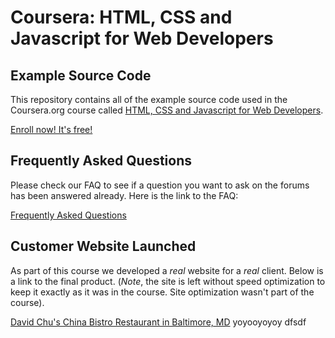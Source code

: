 # Coursera: HTML, CSS and Javascript for Web Developers
## Example Source Code
This repository contains all of the example source code used in the Coursera.org course called
[HTML, CSS and Javascript for Web Developers](https://www.coursera.org/learn/html-css-javascript-for-web-developers).

[Enroll now! It's free!](https://www.coursera.org/learn/html-css-javascript-for-web-developers)


## Frequently Asked Questions
Please check our FAQ to see if a question you want to ask on the forums has been answered already. Here is the link to the FAQ:

[Frequently Asked Questions](FAQ.md)

## Customer Website Launched
As part of this course we developed a *real* website for a *real* client. Below is a link to the final product. (*Note*, the site is left without speed optimization to keep it exactly as it was in the course. Site optimization wasn't part of the course).

[David Chu's China Bistro Restaurant in Baltimore, MD](http://www.davidchuschinabistro.com/)
yoyooyoyoy 
dfsdf 
